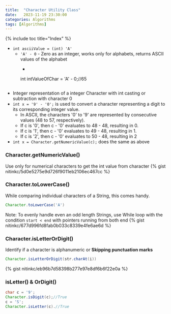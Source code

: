 ```yaml
---
title:  "Character Utility Class"
date:   2023-11-19 23:30:00
categories: Algorithms
tags: [Algorithms]
---
```


{% include toc title="Index" %}

- `int asciiValue = (int) 'A'`
    - `'A' - 0` - Zero as an integer, works only for alphabets, returns ASCII
      values of the alphabet
        - ```java
        int intValueOfChar = 'A' - 0;//65 
      ```
- Integer representation of a integer Character with int casting or subtraction
  with character 0
- `int x = '9' - '0';` is used to convert a character representing a digit to
  its corresponding integer value.
    - In ASCII, the characters '0' to '9' are represented by consecutive
      values (48 to 57, respectively).
    - If c is '0', then c - '0' evaluates to 48 - 48, resulting in 0.
    - If c is '1', then c - '0' evaluates to 49 - 48, resulting in 1.
    - If c is '2', then c - '0' evaluates to 50 - 48, resulting in 2
- `int x = Character.getNumericValue(c);` does the same as above

### Character.getNumericValue()

Use only for numerical characters to get the int value from character
{% gist nitinkc/5d0e5275e9d726f9011eb2106ec467cc %}

### Character.toLowerCase()

While comparing individual characters of a String, this comes handy.

```java
Character.toLowerCase('A')
``` 

Note: To evenly handle even an odd length Strings, use While loop with the
condition  `start < end` with pointers running from both end
{% gist nitinkc/677d996fd8fab0b033c8339e4fe6ae6d %}

### Character.isLetterOrDigit()

Identify if a character is alphanumeric or **Skipping punctuation marks**

```java
Character.isLetterOrDigit(str.charAt(i))
```

{% gist nitinkc/eb96b7d58398b277e97e8df6b6f22e0a %}

### isLetter() & OrDigit()

```java
char c = '9';
Character.isDigit(c);//True
c = 'S';
Character.isLetter(c).//True
```


